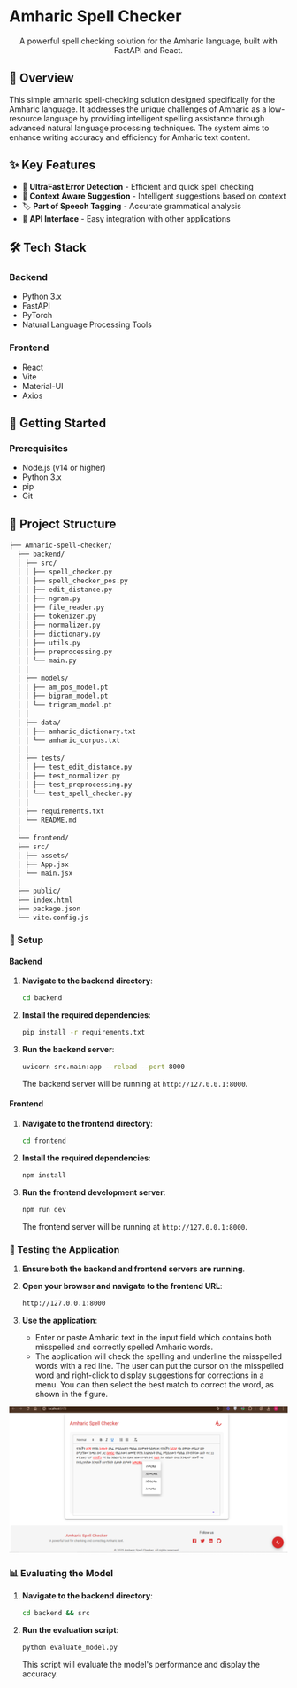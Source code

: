 # Amharic Spell Checker

<p align="center">
  A powerful spell checking solution for the Amharic language, built with FastAPI and React.
</p>

## 🌟 Overview

This simple amharic spell-checking solution designed specifically for the Amharic language. It addresses the unique challenges of Amharic as a low-resource language by providing intelligent spelling assistance through advanced natural language processing techniques. The system aims to enhance writing accuracy and efficiency for Amharic text content.

## ✨ Key Features

- 🚀 **UltraFast Error Detection** - Efficient and quick spell checking
- 🧠 **Context Aware Suggestion** - Intelligent suggestions based on context
- 🏷️ **Part of Speech Tagging** - Accurate grammatical analysis
- 🔌 **API Interface** - Easy integration with other applications

## 🛠️ Tech Stack

### Backend
- Python 3.x
- FastAPI
- PyTorch
- Natural Language Processing Tools

### Frontend
- React
- Vite
- Material-UI
- Axios

## 🚀 Getting Started

### Prerequisites

- Node.js (v14 or higher)
- Python 3.x
- pip
- Git
## 📁 Project Structure
```
├── Amharic-spell-checker/
  ├── backend/
  │ ├── src/
  │ │ ├── spell_checker.py
  │ │ ├── spell_checker_pos.py
  │ │ ├── edit_distance.py
  │ │ ├── ngram.py
  │ │ ├── file_reader.py
  │ │ ├── tokenizer.py
  │ │ ├── normalizer.py
  │ │ ├── dictionary.py
  │ │ ├── utils.py
  │ │ ├── preprocessing.py
  │ │ └── main.py
  │ │
  │ ├── models/
  │ │ ├── am_pos_model.pt
  │ │ ├── bigram_model.pt
  │ │ └── trigram_model.pt
  │ │
  │ ├── data/
  │ │ ├── amharic_dictionary.txt
  │ │ └── amharic_corpus.txt
  │ │
  │ ├── tests/
  │ │ ├── test_edit_distance.py
  │ │ ├── test_normalizer.py
  │ │ ├── test_preprocessing.py
  │ │ └── test_spell_checker.py
  │ │
  │ ├── requirements.txt
  │ └── README.md
  │
  └── frontend/
  ├── src/
  │ ├── assets/
  │ ├── App.jsx
  │ └── main.jsx
  │
  ├── public/
  ├── index.html
  ├── package.json
  └── vite.config.js
```
### 🔧 Setup

#### Backend

1. **Navigate to the backend directory**:
   ```sh
   cd backend
   ```

2. **Install the required dependencies**:
   ```sh
   pip install -r requirements.txt
   ```

3. **Run the backend server**:
   ```sh
   uvicorn src.main:app --reload --port 8000
   ```

   The backend server will be running at `http://127.0.0.1:8000`.

#### Frontend

1. **Navigate to the frontend directory**:
   ```sh
   cd frontend
   ```

2. **Install the required dependencies**:
   ```sh
   npm install
   ```

3. **Run the frontend development server**:
   ```sh
   npm run dev
   ```

   The frontend server will be running at `http://127.0.0.1:8000`.

### 🧪 Testing the Application

1. **Ensure both the backend and frontend servers are running**.

2. **Open your browser and navigate to the frontend URL**:
   ```sh
   http://127.0.0.1:8000
   ```
3. **Use the application**:
   - Enter or paste Amharic text in the input field which contains both misspelled and correctly spelled Amharic words.
   - The application will check the spelling and underline the misspelled words with a red line. The user can put the cursor on the misspelled word and right-click to display suggestions for corrections in a menu. You can then select the best match to correct the word, as shown in the figure.


<!-- - figure  -->
![Amharic spellchecker editor in action ](updatedimage.png)


### 📊 Evaluating the Model

1. **Navigate to the backend directory**:
   ```sh
   cd backend && src
   ```

2. **Run the evaluation script**:
   ```sh
   python evaluate_model.py
   ```

   This script will evaluate the model's performance and display the accuracy.
